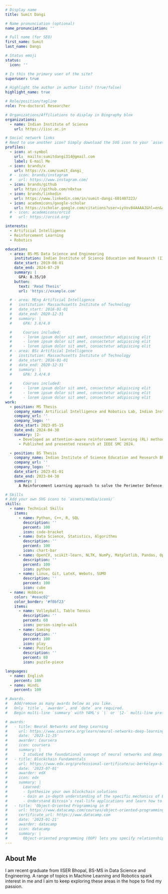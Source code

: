 ```yaml
---
# Display name
title: Sumit Dangi

# Name pronunciation (optional)
name_pronunciation: ''

# Full name (for SEO)
first_name: Sumit
last_name: Dangi

# Status emoji
status:
  icon: ''

# Is this the primary user of the site?
superuser: true

# Highlight the author in author lists? (true/false)
highlight_name: true

# Role/position/tagline
role: Pre-doctoral Researcher

# Organizations/Affiliations to display in Biography blox
organizations:
  - name: Indian Institute of Science
    url: https://iisc.ac.in

# Social network links
# Need to use another icon? Simply download the SVG icon to your `assets/media/icons/` folder.
profiles:
  - icon: at-symbol
    url:  mailto:sumitdangi314@gmail.com
    label: E-mail Me
  - icon: brands/x
    url: https://x.com/sumit_dangi_
  # - icon: brands/instagram
  #   url: https://www.instagram.com/
  - icon: brands/github
    url: https://github.com/n0xtua
  - icon: brands/linkedin
    url: https://www.linkedin.com/in/sumit-dangi-601487223/
  - icon: academicons/google-scholar
    url: https://scholar.google.com/citations?user=iyVov84AAAAJ&hl=en&authuser=4
  # - icon: academicons/orcid
  #   url: https://orcid.org/

interests:
  - Artificial Intelligence
  - Reinforcement Learning
  - Robotics

education:
  - area: BS-MS Data Science and Engineering
    institution: Indian Institute of Science Education and Research (IISER) Bhopal, India
    date_start: 2019-08-01
    date_end: 2024-07-29
    summary: |
      GPA: 8.35/10
    button:
      text: 'Read Thesis'
      url: 'https://example.com'

  # - area: MEng Artificial Intelligence
  #   institution: Massachusetts Institute of Technology
  #   date_start: 2016-01-01
  #   date_end: 2020-12-31
  #   summary: |
  #     GPA: 3.8/4.0

  #     Courses included:
  #     - lorem ipsum dolor sit amet, consectetur adipiscing elit
  #     - lorem ipsum dolor sit amet, consectetur adipiscing elit
  #     - lorem ipsum dolor sit amet, consectetur adipiscing elit
  # - area: BSc Artificial Intelligence
  #   institution: Massachusetts Institute of Technology
  #   date_start: 2016-01-01
  #   date_end: 2020-12-31
  #   summary: |
  #     GPA: 3.4/4.0
      
  #     Courses included:
  #     - lorem ipsum dolor sit amet, consectetur adipiscing elit
  #     - lorem ipsum dolor sit amet, consectetur adipiscing elit
  #     - lorem ipsum dolor sit amet, consectetur adipiscing elit
work:
  - position: MS Thesis
    company_name: Artificial Intelligence and Robotics Lab, Indian Institute of Science, Bangalore
    company_url: ''
    company_logo: ''
    date_start: 2023-05-15
    date_end: 2024-04-30
    summary: |2-
      - Developed an attention-aware reinforcement learning (RL) method for decision making in real-world driving scenarios. 
      - Published and presented research at IEEE SMC 2024. 

  - position: BS Thesis
    company_name: Indian Institute of Science Education and Research Bhopal
    company_url: ''
    company_logo: ''
    date_start: 2023-01-01
    date_end: 2023-04-30
    summary: |
      A Reinforcement Learning approach to solve the Perimeter Defence Problem (PDP).

# Skills
# Add your own SVG icons to `assets/media/icons/`
skills:
  - name: Technical Skills
    items:
      - name: Python, C++, R, SQL
        description: ''
        percent: 100
        icon: code-bracket
      - name: Data Science, Statistics, Algorithms
        description: ''
        percent: 100
        icon: chart-bar
      - name: OpenCV, scikit-learn, NLTK, NumPy, Matplotlib, Pandas, OpenAI Gym, PyTorch
        description: ''
        percent: 100
        icon: python
      - name: Linux, Git, LateX, Webots, SUMO
        description: ''
        percent: 100
        icon: cube
  - name: Hobbies
    color: '#eeac02'
    color_border: '#f0bf23'
    items:
      - name: Volleyball, Table Tennis
        description: ''
        percent: 60
        icon: person-simple-walk
      - name: Gaming
        description: ''
        percent: 100
        icon: play
      - name: Puzzles
        description: ''
        percent: 80
        icon: puzzle-piece

languages:
  - name: English
    percent: 100
  - name: Hindi
    percent: 100

# Awards.
#   Add/remove as many awards below as you like.
#   Only `title`, `awarder`, and `date` are required.
#   Begin multi-line `summary` with YAML's `|` or `|2-` multi-line prefix and indent 2 spaces below.

# awards:
#   - title: Neural Networks and Deep Learning
#     url: https://www.coursera.org/learn/neural-networks-deep-learning
#     date: '2023-11-25'
#     awarder: Coursera
#     icon: coursera
#     summary: |
#       I studied the foundational concept of neural networks and deep learning. By the end, I was familiar with the significant technological trends driving the rise of deep learning; build, train, and apply fully connected deep neural networks; implement efficient (vectorized) neural networks; identify key parameters in a neural network’s architecture; and apply deep learning to your own applications.
#   - title: Blockchain Fundamentals
#     url: https://www.edx.org/professional-certificate/uc-berkeleyx-blockchain-fundamentals
#     date: '2023-07-01'
#     awarder: edX
#     icon: edx
#     summary: |
#       Learned:
#       - Synthesize your own blockchain solutions
#       - Gain an in-depth understanding of the specific mechanics of Bitcoin
#       - Understand Bitcoin’s real-life applications and learn how to attack and destroy Bitcoin, Ethereum, smart contracts and Dapps, and alternatives to Bitcoin’s Proof-of-Work consensus algorithm
#   - title: 'Object-Oriented Programming in R'
#     url: https://www.datacamp.com/courses/object-oriented-programming-with-s3-and-r6-in-r
#     certificate_url: https://www.datacamp.com
#     date: '2023-01-21'
#     awarder: datacamp
#     icon: datacamp
#     summary: |
#       Object-oriented programming (OOP) lets you specify relationships between functions and the objects that they can act on, helping you manage complexity in your code. This is an intermediate level course, providing an introduction to OOP, using the S3 and R6 systems. S3 is a great day-to-day R programming tool that simplifies some of the functions that you write. R6 is especially useful for industry-specific analyses, working with web APIs, and building GUIs.
---
```


## About Me

I am recent graduate from IISER Bhopal, BS-MS in Data Science and Engineering. A range of topics in Machine Learning and Robotics spark interest in me and I aim to keep exploring these areas in the hope to find my passion.

